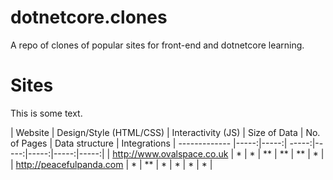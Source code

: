 # dotnetcore.clones
A repo of clones of popular sites for front-end and dotnetcore learning.
# Sites
This is some text.

| Website | Design/Style (HTML/CSS) | Interactivity (JS) | Size of Data | No. of Pages | Data structure | Integrations
| ------------- |-----:|-----:| -----:|-----:|-----:|-----:|-----:|
| http://www.ovalspace.co.uk  | * | * | ** | ** | ** | * |
| http://peacefulpanda.com    | * | ** | * | * | * | * |
